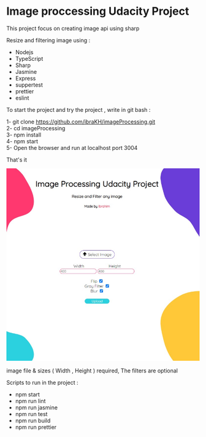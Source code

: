 # Image proccessing Udacity Project

This project focus on creating image api using sharp 
  
Resize and filtering image using :
- Nodejs
- TypeScript
- Sharp
- Jasmine
- Express
- suppertest
- prettier
- eslint

To start the project and try the project , write in git bash :

1- git clone https://github.com/ibraKH/imageProcessing.git <br>
2- cd imageProcessing <br>
3- npm install <br>
4- npm start <br>
5- Open the browser and run at localhost port 3004 <br>

That's it 

![project](build/upload/project.jpg)

image file & sizes ( Width , Height ) required,
The filters are optional 

Scripts to run in the project : 
- npm start 
- npm run lint
- npm run jasmine
- npm run test
- npm run build
- npm run prettier

 